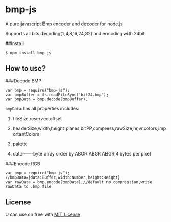 bmp-js
======

A pure javascript Bmp encoder and decoder for node.js

Supports all bits decoding(1,4,8,16,24,32) and encoding with 24bit.

\#\#Install

    $ npm install bmp-js

How to use?
-----------

\#\#\#Decode BMP

    var bmp = require("bmp-js");
    var bmpBuffer = fs.readFileSync('bit24.bmp');
    var bmpData = bmp.decode(bmpBuffer);

`bmpData` has all properties includes:

1.  fileSize,reserved,offset

2.  headerSize,width,height,planes,bitPP,compress,rawSize,hr,vr,colors,importantColors

3.  palette

4.  data——-byte array order by ABGR ABGR ABGR,4 bytes per pixel

\#\#\#Encode RGB

    var bmp = require("bmp-js");
    //bmpData={data:Buffer,width:Number,height:Height}
    var rawData = bmp.encode(bmpData);//default no compression,write rawData to .bmp file

License
-------

U can use on free with [MIT License](https://github.com/shaozilee/bmp-js/blob/master/LICENSE)
